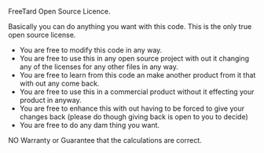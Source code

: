 FreeTard Open Source Licence.

Basically you can do anything you want with this code. This is the only true open source license.

 * You are free to modify this code in any way.
 * You are free to use this in any open source project with out it changing any of the licenses for any other files in any way.
 * You are free to learn from this code an make another product from it that with out any come back.
 * You are free to use this in a commercial product without it effecting your product in anyway.
 * You are free to enhance this with out having to be forced to give your changes back (please do though giving back is open to you to decide)
 * You are free to do any dam thing you want.

NO Warranty or Guarantee that the calculations are correct.